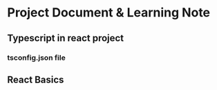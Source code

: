 # Project Document & Learning Note

## Typescript in react project

### tsconfig.json file

## React Basics 



